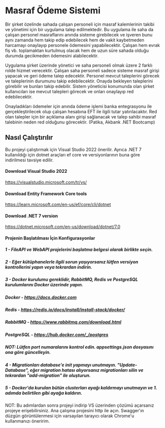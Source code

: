 # Masraf Ödeme Sistemi
Bir şirket özelinde sahada çalışan personeli için masraf kalemlerinin takibi ve yönetimi için bir uygulama talep edilmektedir. Bu uygulama ile saha da çalışan personel masraflarını anında sisteme girebilecek ve işveren bunu aynı zamanda hem takip edip edebilecek hem de vakit kaybetmeden harcamayı onaylayıp personele ödemesini yapabilecektir. Çalışan hem evrak fiş vb. toplamaktan kurtulmuş olacak hem de uzun süre sahada olduğu durumda gecikmeden ödemesini alabilecektir.

Uygulama şirket üzerinde yönetici ve saha personeli olmak üzere 2 farklı rolde hizmet verecektir. Çalışan saha personeli sadece sisteme masraf girişi yapacak ve geri ödeme talep edecektir. Personel mevcut taleplerini görecek ve taleplerinin durumunu takip edebilecektir. Onayda bekleyen taleplerini görebilir ve bunları takip edebilir. Sistem yöneticisi konumunda olan şirket kullanıcıları ise mevcut talepleri görecek ve onları onaylayıp red edebilecektir.

Onayladıkları ödemeler için anında ödeme işlemi banka entegrasyonu ile gerçekleştirilecek olup çalışan hesabına EFT ile ilgili tutar yatırılacaktır. Red olan talepler için bir açıklama alanı girişi sağlanacak ve talep sahibi masraf talebinin neden red olduğunu görecektir. (Patika, Akbank .NET Bootcamp)

## Nasıl Çalıştırılır

Bu projeyi çalıştırmak için Visual Studio 2022 önerilir. Ayrıca .NET 7 kullanıldığı için dotnet araçları ef core ve versiyonlarının buna göre indirilmesi tavsiye edilir.

#### Download Visual Studio 2022
https://visualstudio.microsoft.com/tr/vs/

#### Download Entity Framework Core tools
https://learn.microsoft.com/en-us/ef/core/cli/dotnet

#### Download .NET 7 version
https://dotnet.microsoft.com/en-us/download/dotnet/7.0

#### Projenin Başlatılması İçin Konfigurasyonlar

##### 1 - FileAPI ve WebAPI projelerini başlatma belgesi olarak birlikte seçin.

##### 2 - Eğer kütüphanelerle ilgili sorun yaşıyorsanız lütfen versiyon kontrollerini yapın veya tekrardan indirin.

##### 3 - Docker kurulumu gereklidir, RabbitMQ, Redis ve PostgreSQL kurulumlarını Docker üzerinde yapın.

##### Docker - https://docs.docker.com

##### Redis - https://redis.io/docs/install/install-stack/docker/

##### RabbitMQ - https://www.rabbitmq.com/download.html

##### PostgreSQL - https://hub.docker.com/_/postgres

##### NOT: Lütfen port numaralarını kontrol edin. appsettings.json dosyasını ona göre güncelleyin.

##### 4 - Migrationları database'e init yapmayı unutmayın. "Update-Database", eğer migration hatası alıyorsanız migrationları silin ve tekrardan "add-migration" ile oluşturun.

##### 5 - Docker'da kurulan bütün clusterları ayağı kaldırmayı unutmayın ve 1. adımda belirtilen gibi ayağa kaldırın. 


NOT: Bu adımlardan sonra projeyi indirip VS üzerinden çözümü açarsanız projeye erişebilirsiniz. Ana çalışma projesini http ile açın. Swagger'ın düzgün görüntülenmesi için varsayılan tarayıcı olarak Chrome'u kullanmanızı öneririm.